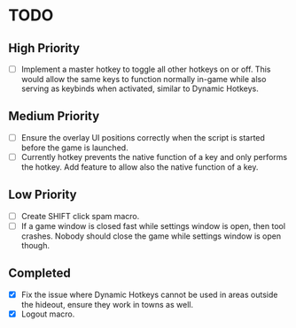 # TODO

## High Priority
- [ ] Implement a master hotkey to toggle all other hotkeys on or off. This would allow the same keys to function normally in-game while also serving as keybinds when activated, similar to Dynamic Hotkeys.

## Medium Priority
- [ ] Ensure the overlay UI positions correctly when the script is started before the game is launched.
- [ ] Currently hotkey prevents the native function of a key and only performs the hotkey. Add feature to allow also the native function of a key.

## Low Priority
- [ ] Create SHIFT click spam macro.
- [ ] If a game window is closed fast while settings window is open, then tool crashes. Nobody should close the game while settings window is open though.

## Completed
- [x] Fix the issue where Dynamic Hotkeys cannot be used in areas outside the hideout, ensure they work in towns as well.
- [x] Logout macro.
